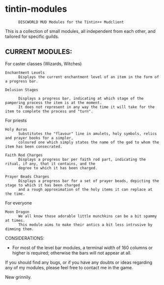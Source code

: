 tintin-modules
==============

          DISCWORLD MUD Modules for the Tintin++ Mudclient


This is a collection of small modules, all independent from each other, and tailored for specific guilds.

CURRENT MODULES:
---------------

For caster classes (Wizards, Witches)
   
    Enchantment Levels
          Displays the current enchantment level of an item in the form of a progress bar.
   
    Delusion Stages

          Displays a progress bar, indicating at which stage of the pampering process the item is at the moment.
          It does not represent in any way the time it will take for the item to complete the process and "turn".

For priests

    Holy Auras
          Substitutes the "flavour" line in amulets, holy symbols, relics and prayer books for a simpler, 
          coloured one which simply states the name of the god to whom the item has been consecrated.

    Faith Rod Charges
          Displays a progress bar per faith rod part, indicating the ritual, if any, that it contains, and the
          degree to which it has been charged.

    Prayer Beads Charges
          Displays a progress bar for a set of prayer beads, depicting the stage to which it has been charged
          and a rough approximation of the holy items it can replace at the time.

For everyone

    Moon Dragon
          We all know those adorable little munchkins can be a bit spammy at times.
          This module aims to make their antics a bit less intrusive by dimming them.

CONSIDERATIONS:
   - For most of the level bar modules, a terminal width of 160 columns or higher is required; otherwise the bars will not appear at all.

If you should find any bugs, or if you have any doubts or ideas regarding any of my modules, please feel free to contact me in the game.

New grinnily.
